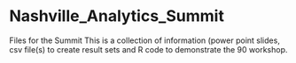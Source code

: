 # Nashville_Analytics_Summit
Files for the Summit
This is a collection of information (power point slides, csv file(s) to create result sets and R code to demonstrate the 90 workshop.
